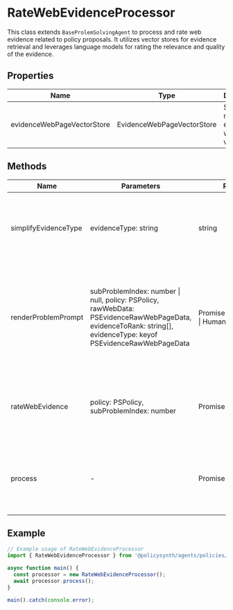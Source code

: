 # RateWebEvidenceProcessor

This class extends `BaseProlemSolvingAgent` to process and rate web evidence related to policy proposals. It utilizes vector stores for evidence retrieval and leverages language models for rating the relevance and quality of the evidence.

## Properties

| Name                        | Type                                  | Description                                           |
|-----------------------------|---------------------------------------|-------------------------------------------------------|
| evidenceWebPageVectorStore  | EvidenceWebPageVectorStore            | Store for managing evidence web page vectors.         |

## Methods

| Name                    | Parameters                                                                                                      | Return Type                  | Description                                                                                   |
|-------------------------|-----------------------------------------------------------------------------------------------------------------|------------------------------|-----------------------------------------------------------------------------------------------|
| simplifyEvidenceType    | evidenceType: string                                                                                            | string                       | Simplifies the evidence type string by removing specific substrings.                          |
| renderProblemPrompt     | subProblemIndex: number \| null, policy: PSPolicy, rawWebData: PSEvidenceRawWebPageData, evidenceToRank: string[], evidenceType: keyof PSEvidenceRawWebPageData | Promise<SystemMessage[] \| HumanMessage[]> | Prepares the problem prompt for the language model based on the policy and evidence details. |
| rateWebEvidence         | policy: PSPolicy, subProblemIndex: number                                                                       | Promise<void>               | Rates all web evidence for a given policy and sub-problem index.                              |
| process                 | -                                                                                                               | Promise<void>               | Processes and rates web evidence for all sub-problems and policies.                           |

## Example

```typescript
// Example usage of RateWebEvidenceProcessor
import { RateWebEvidenceProcessor } from '@policysynth/agents/policies/ranking/rateWebEvidence.ts';

async function main() {
  const processor = new RateWebEvidenceProcessor();
  await processor.process();
}

main().catch(console.error);
```